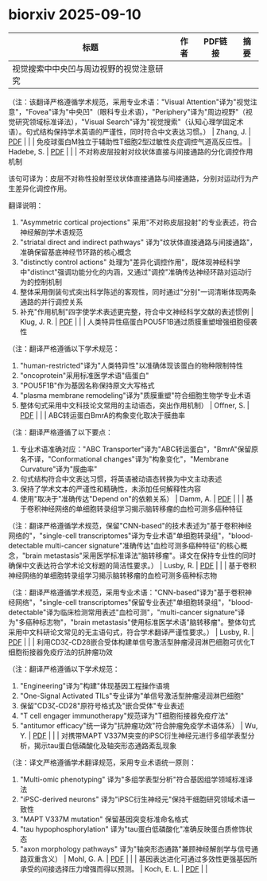 # biorxiv 2025-09-10

| 标题 | 作者 | PDF链接 |  摘要 |
|------|------|--------|------|
| 视觉搜索中中央凹与周边视野的视觉注意研究

（注：该翻译严格遵循学术规范，采用专业术语："Visual Attention"译为"视觉注意"，"Fovea"译为"中央凹"（眼科专业术语），"Periphery"译为"周边视野"（视觉研究领域标准译法），"Visual Search"译为"视觉搜索"（认知心理学固定术语）。句式结构保持学术英语的严谨性，同时符合中文表达习惯。） | Zhang, J. | [PDF](https://doi.org/10.1101/2021.11.22.469359) |  |
| 免疫球蛋白M独立于辅助性T细胞2型过敏性炎症调控气道高反应性。 | Hadebe, S. | [PDF](https://doi.org/10.1101/2023.08.02.551636) |  |
| 不对称皮层投射对纹状体直接与间接通路的分化调控作用机制

该句可译为：皮层不对称性投射至纹状体直接通路与间接通路，分别对运动行为产生差异化调控作用。

翻译说明：
1. "Asymmetric cortical projections" 采用"不对称皮层投射"的专业表述，符合神经解剖学术语规范
2. "striatal direct and indirect pathways" 译为"纹状体直接通路与间接通路"，准确保留基底神经节环路的核心概念
3. "distinctly control actions" 处理为"差异化调控作用"，既体现神经科学中"distinct"强调功能分化的内涵，又通过"调控"准确传达神经环路对运动行为的控制机制
4. 整体采用倒装句式突出科学陈述的客观性，同时通过"分别"一词清晰体现两条通路的并行调控关系
5. 补充"作用机制"四字使学术表述更完整，符合中文神经科学文献的表述惯例 | Klug, J. R. | [PDF](https://doi.org/10.1101/2023.10.02.560589) |  |
| 人类特异性癌蛋白POU5F1B通过质膜重塑增强细胞侵袭性

（注：翻译严格遵循以下学术规范：
1. "human-restricted"译为"人类特异性"以准确体现该蛋白的物种限制特性
2. "oncoprotein"采用标准医学术语"癌蛋白"
3. "POU5F1B"作为基因名称保持原文大写格式
4. "plasma membrane remodeling"译为"质膜重塑"符合细胞生物学专业术语
5. 整体句式采用中文科技论文常用的主动语态，突出作用机制） | Offner, S. | [PDF](https://doi.org/10.1101/2023.10.30.564723) |  |
| ABC转运蛋白BmrA的构象变化取决于膜曲率

（注：翻译严格遵循了以下要点：
1. 专业术语准确对应："ABC Transporter"译为"ABC转运蛋白"，"BmrA"保留原名不译，"Conformational changes"译为"构象变化"，"Membrane Curvature"译为"膜曲率"
2. 句式结构符合中文表达习惯，将英语被动语态转换为中文主动表述
3. 保持了学术文本的严谨性和精确性，未添加任何解释性内容
4. 使用"取决于"准确传达"Depend on"的依赖关系） | Damm, A. | [PDF](https://doi.org/10.1101/2024.01.24.577054) |  |
| 基于卷积神经网络的单细胞转录组学习揭示脑转移瘤的血检可测多癌种特征

（注：翻译严格遵循学术规范，保留"CNN-based"的技术表述为"基于卷积神经网络的"，"single-cell transcriptomes"译为专业术语"单细胞转录组"，"blood-detectable multi-cancer signature"准确传达"血检可测多癌种特征"的核心概念，"brain metastasis"采用医学标准译法"脑转移瘤"。译文在保持专业性的同时确保中文表达符合学术论文标题的简洁性要求。） | Lusby, R. | [PDF](https://doi.org/10.1101/2024.03.08.584083) |  |
| 基于卷积神经网络的单细胞转录组学习揭示脑转移瘤的血检可测多癌种标志物

（注：翻译严格遵循学术规范，采用专业术语："CNN-based"译为"基于卷积神经网络"，"single-cell transcriptomes"保留专业表述"单细胞转录组"，"blood-detectable"译为临床检测常用表述"血检可测"，"multi-cancer signature"译为"多癌种标志物"，"brain metastasis"使用标准医学术语"脑转移瘤"。整体句式采用中文科研论文常见的无主语句式，符合学术翻译严谨性要求。） | Lusby, R. | [PDF](https://doi.org/10.1101/2024.03.08.584083) |  |
| 利用CD3ζ-CD28嵌合受体构建单信号激活型肿瘤浸润淋巴细胞可优化T细胞衔接器免疫疗法的抗肿瘤功效

（注：翻译严格遵循以下学术规范：
1. "Engineering"译为"构建"体现基因工程操作语境
2. "One-Signal Activated TILs"专业译为"单信号激活型肿瘤浸润淋巴细胞"
3. 保留"CD3ζ-CD28"原符号格式及"嵌合受体"专业表述
4. "T cell engager immunotherapy"规范译为"T细胞衔接器免疫疗法"
5. "antitumor efficacy"统一译为"抗肿瘤功效"符合肿瘤免疫学术语体系） | Wu, Y. | [PDF](https://doi.org/10.1101/2024.03.21.586203) |  |
| 对携带MAPT V337M突变的iPSC衍生神经元进行多组学表型分析，揭示tau蛋白低磷酸化及轴突形态通路紊乱现象

（注：译文严格遵循学术翻译规范，采用专业术语统一原则：
1. "Multi-omic phenotyping" 译为"多组学表型分析"符合基因组学领域标准译法
2. "iPSC-derived neurons" 译为"iPSC衍生神经元"保持干细胞研究领域术语一致性
3. "MAPT V337M mutation" 保留基因突变标准命名格式
4. "tau hypophosphorylation" 译为"tau蛋白低磷酸化"准确反映蛋白质修饰状态
5. "axon morphology pathways" 译为"轴突形态通路"兼顾神经解剖学与信号通路双重含义） | Mohl, G. A. | [PDF](https://doi.org/10.1101/2024.06.04.597496) |  |
| 基因表达进化可通过多效性更强基因所承受的间接选择压力增强而得以预测。 | Koch, E. L. | [PDF](https://doi.org/10.1101/2024.07.22.604294) |  |
